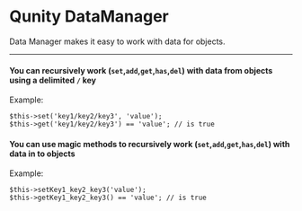 Qunity DataManager
==================

Data Manager makes it easy to work with data for objects.

---

#### You can recursively work (`set`,`add`,`get`,`has`,`del`) with data from objects using a delimited `/` key

Example:

```
$this->set('key1/key2/key3', 'value');
$this->get('key1/key2/key3') == 'value'; // is true
```

#### You can use magic methods to recursively work (`set`,`add`,`get`,`has`,`del`) with data in to objects

Example:

```
$this->setKey1_key2_key3('value');
$this->getKey1_key2_key3() == 'value'; // is true
```

